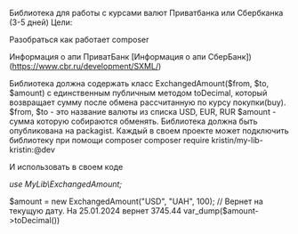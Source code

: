 Библиотека для работы с курсами валют Приватбанка или Сбербканка  (3-5 дней)
Цели:

Разобраться как работает composer


Информация о апи ПриватБанк
[Информация о апи СберБанк])(https://www.cbr.ru/development/SXML/)

Библиотека должна содержать класс ExchangedAmount($from, $to, $amount)  с единственным публичным методом toDecimal, который возвращает сумму после обмена рассчитанную по курсу покупки(buy).
$from, $to - это название валюты из списка USD, EUR, RUR
$amount - сумма которую собираются обменять.
Библиотека должна быть опубликована на packagist. Каждый в своем проекте может подключить библиотеку при помощи composer
composer require kristin/my-lib-kristin:@dev

И использовать в своем коде

_use MyLib\ExchangedAmount;_

$amount = new ExchangedAmount("USD", "UAH", 100);
// Вернет на текущую дату. На 25.01.2024 вернет 3745.44
var_dump($amount->toDecimal())
